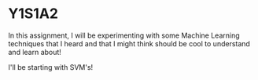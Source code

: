 # Y1S1A2
In this assignment, I will be experimenting with some Machine Learning techniques
that I heard and that I might think should be cool to understand and learn about!

I'll be starting with SVM's!
